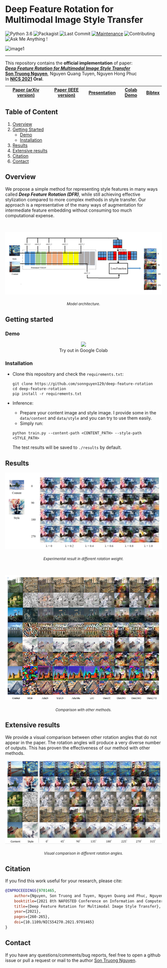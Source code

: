 # Deep Feature Rotation for Multimodal Image Style Transfer

![Python 3.6](https://img.shields.io/badge/python-3.6.13-green.svg)
![Packagist](https://img.shields.io/badge/Tensorflow-2.7-red.svg)
![Last Commit](https://img.shields.io/github/last-commit/sonnguyen129/deep-feature-rotation)
[![Maintenance](https://img.shields.io/badge/Maintained%3F-yes-blue.svg)]((https://github.com/sonnguyen129/deep-feature-rotation/graphs/commit-activity))
![Contributing](https://img.shields.io/badge/contributions-welcome-brightgreen.svg?style=flat)
![Ask Me Anything !](https://img.shields.io/badge/Ask%20me-anything-1abc9c.svg)

![image1](./doc/DFR-demo.gif)

--------------------------------

This repository contains the **official implementation** of paper: <br>
[***Deep Feature Rotation for Multimodal Image Style Transfer***](https://drive.google.com/file/d/10PlfQGgqGja60zWoXHrU-9obZCac0IEK/view?usp=sharing) <br>
[**Son Truong Nguyen**](https://sonnguyen129.github.io/), Nguyen Quang Tuyen, Nguyen Hong Phuc <br>
In [**NICS 2021**](http://nafosted-nics.org/) **Oral**.<br>

| [Paper (arXiv version)](https://drive.google.com/file/d/10PlfQGgqGja60zWoXHrU-9obZCac0IEK/view?usp=sharing) | [Paper (IEEE version)](https://ieeexplore.ieee.org/document/9701465) | [Presentation](https://docs.google.com/presentation/d/1QmEaNGX28uZUJ_Gy-NqIWW0nPcdlqrAA/edit?usp=sharing&ouid=103577362269285208414&rtpof=true&sd=true) | [Colab Demo](#demo) | [Bibtex](#citation) |
| :---:     |  :----: | :---: |  :---: | :---: |
    
## Table of Content

1. [Overview](#overview)
1. [Getting Started](#getting-started)
    - [Demo](#demo)
    - [Installation](#installation)
3. [Results](#results)
4. [Extensive results](#extensive-results)
5. [Citation](#citation)
6. [Contact](#contact)

## Overview
We propose a simple method for representing style features in many ways called ***Deep Feature Rotation (DFR)***, while still achieving effective stylization compared to more complex methods in style transfer. Our approach is a representative of the many ways of augmentation for intermediate feature embedding without consuming too much computational expense.

<br>

<p align="center">
  <img src="doc/model.png" alt="Model architecture" width="800">  
</p>

<p align="center">
    <sub><em>Model architecture.</em></sub>
</p>

## Getting started
### Demo
<p align="center">
    <a href="https://colab.research.google.com/drive/1nmf4_YnUBq5dGGTgWeN1fYNYOSOKeQ-1?usp=sharing">
    <img src="https://colab.research.google.com/assets/colab-badge.svg"/>
    </a>
        <br>
    Try out in Google Colab
</p>

### Installation
* Clone this repository and check the ```requirements.txt```:
    ```shell
    git clone https://github.com/sonnguyen129/deep-feature-rotation
    cd deep-feature-rotation
    pip install -r requirements.txt
    ```
* Inference:
    * Prepare your content image and style image. I provide some in the ```data/content``` and ```data/style``` and you can try to use them easily.
    * Simply run: 
    
    ```shell
    python train.py --content-path <CONTENT_PATH> --style-path <STYLE_PATH>
    ```
    
    The test results will be saved to ```./results``` by default.

## Results

<p align="center">
  <img src="doc/rotation_weight.png">  
</p>

<p align="center">
    <sub><em>Experimental result in different rotation weight.</em></sub>
</p>

<br>

![image4](./doc/SOTA.png)

<p align="center">
    <sub><em>Comparison with other methods.</em></sub>
</p>

## Extensive results
We provide a visual comparison between other rotation angles that do not appear in the paper. The rotation angles will produce a very diverse number of outputs. This has proven the effectiveness of our method with other methods.

![image4](./doc/extensive-results.png)

<p align="center">
    <sub><em>Visual comparison in different rotation angles.</em></sub>
</p>

## Citation
If you find this work useful for your research, please cite:
```bibtex
@INPROCEEDINGS{9701465,  
    author={Nguyen, Son Truong and Tuyen, Nguyen Quang and Phuc, Nguyen Hong},  
    booktitle={2021 8th NAFOSTED Conference on Information and Computer Science (NICS)},   
    title={Deep Feature Rotation for Multimodal Image Style Transfer},   
    year={2021},  
    pages={260-265},  
    doi={10.1109/NICS54270.2021.9701465}
}
```
## Contact
If you have any questions/comments/bug reports, feel free to open a github issue or pull a request or mail to the author [Son Truong Nguyen](https://sonnguyen129.github.io/).

